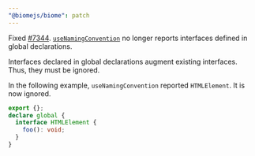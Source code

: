 ```yaml
---
"@biomejs/biome": patch
---
```


Fixed [#7344](https://github.com/biomejs/biome/issues/7344). [`useNamingConvention`](https://biomejs.dev/linter/rules/use-naming-convention/) no longer reports interfaces defined in global declarations.

Interfaces declared in global declarations augment existing interfaces.
Thus, they must be ignored.

In the following example, `useNamingConvention` reported `HTMLElement`.
It is now ignored.

```ts
export {};
declare global {
  interface HTMLElement {
    foo(): void;
  }
}
```
